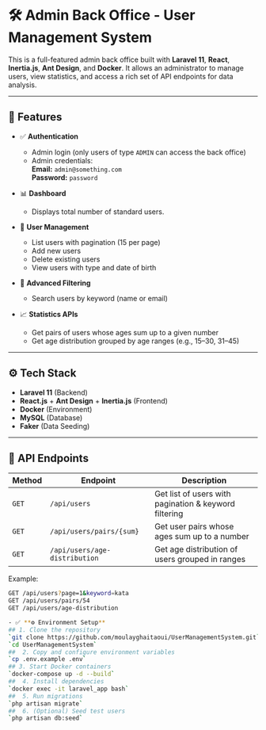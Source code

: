 # 🛠️ Admin Back Office - User Management System

This is a full-featured admin back office built with **Laravel 11**, **React**, **Inertia.js**, **Ant Design**, and **Docker**. It allows an administrator to manage users, view statistics, and access a rich set of API endpoints for data analysis.

---

## 🚀 Features

- ✅ **Authentication**
  - Admin login (only users of type `ADMIN` can access the back office)
  - Admin credentials:  
    **Email:** `admin@something.com`  
    **Password:** `password`

- 📊 **Dashboard**
  - Displays total number of standard users.

- 👥 **User Management**
  - List users with pagination (15 per page)
  - Add new users
  - Delete existing users
  - View users with type and date of birth

- 🔎 **Advanced Filtering**
  - Search users by keyword (name or email)

- 📈 **Statistics APIs**
  - Get pairs of users whose ages sum up to a given number
  - Get age distribution grouped by age ranges (e.g., 15–30, 31–45)

---

## ⚙️ Tech Stack

- **Laravel 11** (Backend)
- **React.js** + **Ant Design** + **Inertia.js** (Frontend)
- **Docker** (Environment)
- **MySQL** (Database)
- **Faker** (Data Seeding)

---

## 🧪 API Endpoints

| Method | Endpoint | Description |
|--------|----------|-------------|
| `GET` | `/api/users` | Get list of users with pagination & keyword filtering |
| `GET` | `/api/users/pairs/{sum}` | Get user pairs whose ages sum up to a number |
| `GET` | `/api/users/age-distribution` | Get age distribution of users grouped in ranges |

Example:
```bash
GET /api/users?page=1&keyword=kata
GET /api/users/pairs/54
GET /api/users/age-distribution

- ✅ **⚙️ Environment Setup**
## 1. Clone the repository
`git clone https://github.com/moulayghaitaoui/UserManagementSystem.git`
`cd UserManagementSystem`
##  2. Copy and configure environment variables
`cp .env.example .env`
## 3. Start Docker containers
`docker-compose up -d --build`
##  4. Install dependencies
`docker exec -it laravel_app bash`
##  5. Run migrations
`php artisan migrate`
##  6. (Optional) Seed test users
`php artisan db:seed`
